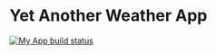 # Yet Another Weather App

[![My App build status](https://github.com/raysonckl/yet_another_weather_app/actions/workflows/main.yaml/badge.svg)](https://github.com/raysonckl/yet_another_weather_app/actions/workflows/main.yaml)